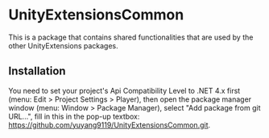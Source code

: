 # UnityExtensionsCommon
This is a package that contains shared functionalities that are used by the other UnityExtensions packages.

## Installation
You need to set your project's Api Compatibility Level to .NET 4.x first (menu: Edit > Project Settings > Player), then open the package manager window (menu: Window > Package Manager), select "Add package from git URL...", fill in this in the pop-up textbox: https://github.com/yuyang9119/UnityExtensionsCommon.git.
